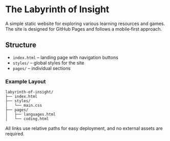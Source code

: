 # The Labyrinth of Insight

A simple static website for exploring various learning resources and games. The
site is designed for GitHub Pages and follows a mobile‑first approach.

## Structure
- `index.html` – landing page with navigation buttons
- `styles/` – global styles for the site
- `pages/` – individual sections

### Example Layout
```
labyrinth-of-insight/
├── index.html
├── styles/
│   └── main.css
├── pages/
│   ├── languages.html
│   └── coding.html
```

All links use relative paths for easy deployment, and no external assets are required.

